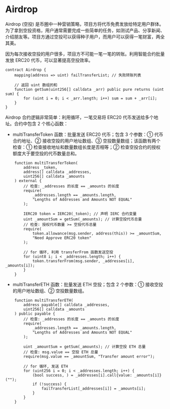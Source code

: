 # Airdrop

Airdrop (空投) 是币圈中一种营销策略，项目方将代币免费发放给特定用户群体。为了拿到空投资格，用户通常需要完成一些简单的任务，如测试产品、分享新闻、介绍朋友等。项目方通过空投可以获得种子用户，而用户可以获得一笔财富，两全其美。

因为每次接收空投的用户很多，项目方不可能一笔一笔的转账。利用智能合约批量发放 ERC20 代币，可以显著提高空投效率。

```solidity
contract Airdrop {
    mapping(address => uint) failTransferList; // 失败转账列表

    // 返回 uint 数组的和
    function getSum(uint256[] calldata _arr) public pure returns (uint sum) {
        for (uint i = 0; i < _arr.length; i++) sum = sum + _arr[i];
    }
}
```

Airdrop 合约逻辑非常简单：利用循环，一笔交易将 ERC20 代币发送给多个地址。合约中包含 2 个核心函数：

-   multiTransferToken 函数：批量发送 ERC20 代币；包含 3 个参数：① 代币合约地址、② 接收空投的用户地址数组、③ 空投数量数组；该函数有两个检查：① 检查接收地址和数量数组长度是否相等；② 检查空投合约的授权额度大于要空投的代币数量总和。

```solidity
    function multiTransferToken(
        address _token,
        address[] calldata _addresses,
        uint256[] calldata _amounts
    ) external {
        // 检查: _addresses 的长度 == _amounts 的长度
        require(
            _addresses.length == _amounts.length,
            "Lengths of Addresses and Amounts NOT EQUAL"
        );

        IERC20 token = IERC20(_token); // 声明 IERC 合约变量
        uint _amountSum = getSum(_amounts); // 计算空投代币总量
        // 检查: 授权代币数量 >= 空投代币总量
        require(
            token.allowance(msg.sender, address(this)) >= _amountSum,
            "Need Approve ERC20 token"
        );

        // for 循环, 利用 transferFrom 函数发送空投
        for (uint8 i; i < _addresses.length; i++) {
            token.transferFrom(msg.sender, _addresses[i], _amounts[i]);
        }
    }
```

-   multiTransferETH 函数：批量发送 ETH 空投；包含 2 个参数：① 接收空投的用户地址数组、② 空投数量数组。

```solidity
    function multiTransferETH(
        address payable[] calldata _addresses,
        uint256[] calldata _amounts
    ) public payable {
        // 检查: _addresses 的长度 == _amounts 的长度
        require(
            _addresses.length == _amounts.length,
            "Lengths of Addresses and Amounts NOT EQUAL"
        );

        uint _amountSum = getSum(_amounts); // 计算空投 ETH 总量
        // 检查: msg.value == 空投 ETH 总量
        require(msg.value == _amountSum, "Transfer amount error");

        // for 循环, 发送 ETH
        for (uint256 i = 0; i < _addresses.length; i++) {
            (bool success, ) = _addresses[i].call{value: _amounts[i]}("");
            if (!success) {
                failTransferList[_addresses[i]] = _amounts[i];
            }
        }
    }
```
